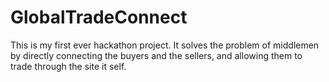 # GlobalTradeConnect
This is my first ever hackathon project. It solves the problem of middlemen by directly connecting the buyers and the sellers, and allowing them to trade through the site it self.
